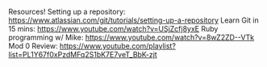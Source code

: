 Resources!
Setting up a repository: https://www.atlassian.com/git/tutorials/setting-up-a-repository
Learn Git in 15 mins: https://www.youtube.com/watch?v=USjZcfj8yxE
Ruby programming w/ Mike: https://www.youtube.com/watch?v=8wZ2ZD--VTk
Mod 0 Review: https://www.youtube.com/playlist?list=PL1Y67f0xPzdMFq2S1bK7E7veT_BbK-zjt
